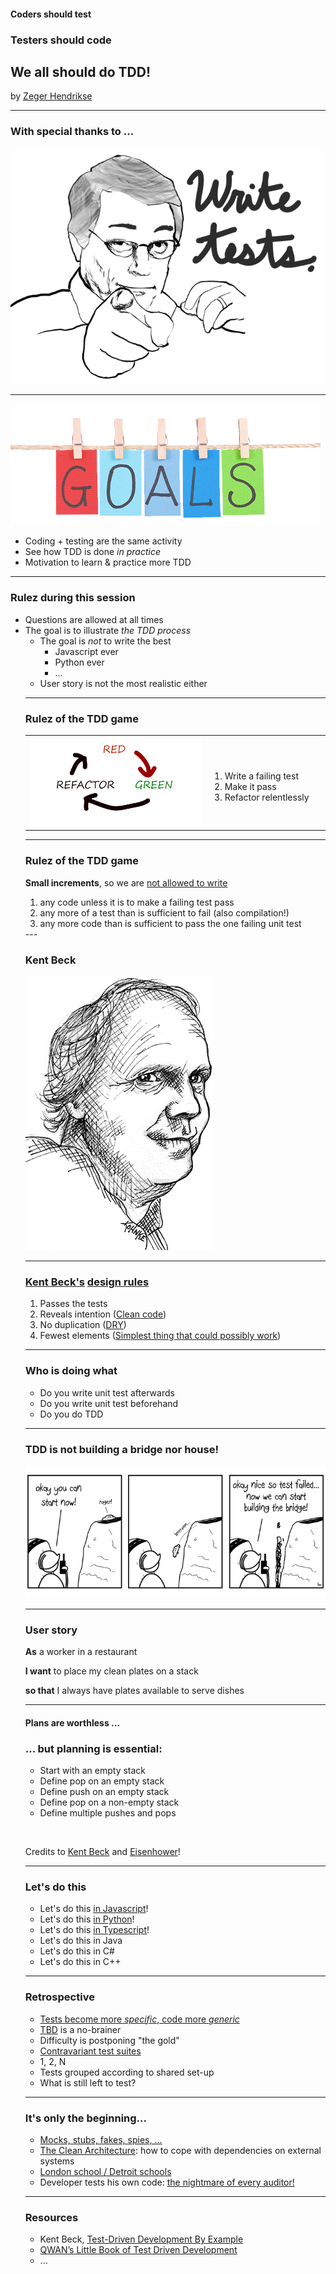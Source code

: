 #### Coders should test

### Testers should code

## We all should do TDD!

by [Zeger Hendrikse](https://www.it-essence.nl/)

---

### With special thanks to ...

![Uncle Bob](./images/unclebob.gif)

---
![Goals](./images/goals.png)
<ul>
<div>
<li>Coding + testing are the same activity</li>
</div>
<div class="fragment">
<li>See how TDD is done <em>in practice</em></li>
</div> 
<div class="fragment">
<li>Motivation to learn & practice more TDD</li>
</div> 
</ul>

---
### Rulez during this session

<ul>
<div>
<li>Questions are allowed at all times</li>
</div>
<div class="fragment">
<li>
The goal is to illustrate <i>the TDD process</i>
  <ul>
  <li>The goal is <em>not</em> to write the best
    <ul>
    <li>Javascript ever</li>
    <li>Python ever</li>
    <li>...</li>
    </ul>
   </li>
   <li>User story is not the most realistic either</li>
</li>
</div>

---

### Rulez of the TDD game

<table>
  <colgroup>
    <col span="1" style="width: 60%;"/>
    <col span="1" style="width: 40%;"/>
  </colgroup>
			         
  <tbody><tr>
    <td>
      <img alt="Red Green Refactor" src="./images/redgreenrefactor.png"/>
    </td>
    <td>
      <ol>
        <li>Write a failing test</li>
        <li>Make it pass</li>
        <li>Refactor relentlessly</li>
      </ol>
    </td>
  </tr></tbody>
</table>

---

### Rulez of the TDD game

**Small increments**, so we are [not allowed to write](http://blog.cleancoder.com/uncle-bob/2014/12/17/TheCyclesOfTDD.html)
<ol>
  <div class="fragment">
    <li>any code unless it is to make a failing test pass</li>
  </div>
  <div class="fragment">
    <li>any more of a test than is sufficient to fail (also compilation!)</li>
  </div>
  <div class="fragment">
    <li>any more code than is sufficient to pass the one failing unit test</li>
  </div>
</ol>
---

### Kent Beck

![Kent Beck](./images/kentbeck.jpg)

---
### <a href="https://en.wikipedia.org/wiki/Kent_Beck">Kent Beck's</a> [design rules](https://martinfowler.com/bliki/BeckDesignRules.html)

1. Passes the tests
2. Reveals intention ([Clean code](https://gist.github.com/wojteklu/73c6914cc446146b8b533c0988cf8d29))
3. No duplication ([DRY](https://en.wikipedia.org/wiki/Don%27t_repeat_yourself))
4. Fewest elements (<a href="http://wiki.c2.com/?DoTheSimplestThingThatCouldPossiblyWork">Simplest thing that could possibly work</a>)

---

### Who is doing what

<ul>
<div>
<li>Do you write unit test afterwards</li>
</div>
<div class="fragment">
<li>Do you write unit test beforehand</li>
</div>
<div class="fragment">
<li>Do you do TDD</li>
</div>
</ul>

---

### TDD is not building a bridge nor house!

![cartoon](./images/tdd_cartoon.png)

---

### User story

<div style="text-align: left">
<b>As</b> a worker in a restaurant 

<b>I want</b> to place my clean plates on a stack 

<b>so that</b> I always have plates available to serve dishes
<div>

---

#### Plans are worthless ...

### ... but planning is essential:

- Start with an empty stack
- Define pop on an empty stack
- Define push on an empty stack
- Define pop on a non-empty stack
- Define multiple pushes and pops

&nbsp;

<div class="fragment">
Credits to <a href="http://barbra-coco.dyndns.org/yuri/Kent_Beck_TDD.pdf">Kent Beck</a> and <a href="https://quoteinvestigator.com/2017/11/18/planning/">Eisenhower</a>!
</div>

---

### Let's do this

- Let's do this [in Javascript](./javascript/slides.md)!
- Let's do this [in Python](./python/index.html)!
- Let's do this [in Typescript](./typescript/index.html)!
- Let's do this in Java
- Let's do this in C#
- Let's do this in C++

---

### Retrospective

<ul>
<div>
<li><a href="http://blog.cleancoder.com/uncle-bob/2014/12/17/TheCyclesOfTDD.html">Tests become more <i>specific</i>, code more <i>generic</i></a></li>
</div>
<div class="fragment">
<li><a href="../ci-tbd/index.html">TBD</a> is a no-brainer</li>
</div>
<div class="fragment">
<li>Difficulty is postponing "the gold"</li>
</div>
<div class="fragment">
<li><a href="https://blog.cleancoder.com/uncle-bob/2017/10/03/TestContravariance.html">Contravariant test suites</a></li>
</div>
<div class="fragment">
<li>1, 2, N</li>
</div>
<div class="fragment">
<li>Tests grouped according to shared set-up</li>
</div>
<div class="fragment">
<li>What is still left to test?</li>
</div>
</ul>

---

### It's only the beginning...

<ul>
<div>
<li><a href="https://martinfowler.com/articles/mocksArentStubs.html">Mocks, stubs, fakes, spies, ...</a></li>
</div>
<div class="fragment">
<li><a href="https://khalilstemmler.com/articles/software-design-architecture/organizing-app-logic/">The Clean Architecture</a>: how to cope with dependencies on external systems</li>
</div>
<div class="fragment">
<li><a href="https://blog.devgenius.io/detroit-and-london-schools-of-test-driven-development-3d2f8dca71e5">London school / Detroit schools</a></li>
</div>
<div class="fragment">
<li>Developer tests his own code: <a href="../four-eyes/index.html">the nightmare of every auditor!</a></li>
</div>
</ul>

---
### Resources

- Kent Beck, [Test-Driven Development By Example](http://barbra-coco.dyndns.org/yuri/Kent_Beck_TDD.pdf) 
- [QWAN’s Little Book of Test Driven Development](tdd-booklet.pdf)
- ...
